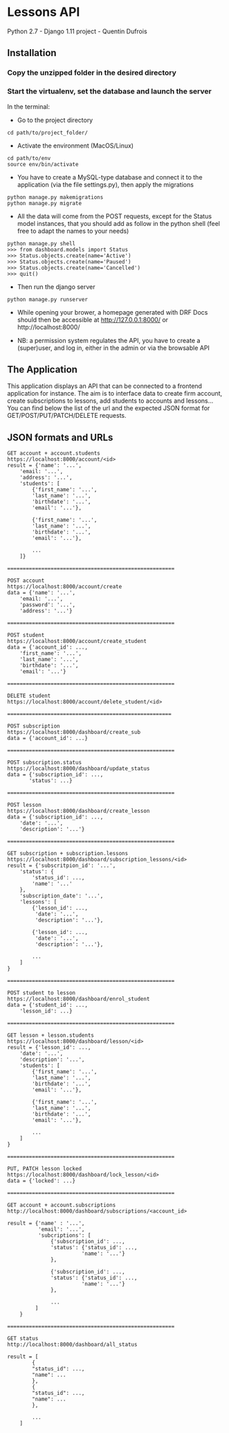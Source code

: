 # Lessons API

Python 2.7 - Django 1.11 project - Quentin Dufrois

## Installation

### Copy the unzipped folder in the desired directory

### Start the virtualenv, set the database and launch the server
In the terminal:

* Go to the project directory
```
cd path/to/project_folder/
```

* Activate the environment (MacOS/Linux)
```
cd path/to/env
source env/bin/activate
```

* You have to create a MySQL-type database and connect it to the application (via the file settings.py), then apply the migrations
```
python manage.py makemigrations
python manage.py migrate
```

* All the data will come from the POST requests, except for the Status model instances, that you should add as follow in the python shell (feel free to adapt the names to your needs)
```
python manage.py shell
>>> from dashboard.models import Status
>>> Status.objects.create(name='Active')
>>> Status.objects.create(name='Paused')
>>> Status.objects.create(name='Cancelled')
>>> quit()
```
* Then run the django server
```
python manage.py runserver
```
* While opening your brower, a homepage generated with DRF Docs should then be accessible at http://127.0.0.1:8000/ or http://localhost:8000/

* NB: a permission system regulates the API, you have to create a (super)user, and log in, either in the admin or via the browsable API

## The Application

This application displays an API that can be connected to a frontend application for instance. The aim is to interface data to create firm account, create subscriptions to lessons, add students to accounts and lessons... You can find below the list of the url and the expected JSON format for GET/POST/PUT/PATCH/DELETE requests.

## JSON formats and URLs

```
GET account + account.students
https://localhost:8000/account/<id>
result = {'name': '...',
	'email: '...',
	'address': '...',
	'students': [
		{'first_name': '...',
		'last_name': '...',
		'birthdate': '...',
		'email': '...'},
		
		{'first_name': '...',
		'last_name': '...',
		'birthdate': '...',
		'email': '...'},
	
		...
	]}
	
======================================================
		
POST account
https://localhost:8000/account/create
data = {'name': '...',
	'email: '...',
	'password': '...',
	'address': '...'}
	
======================================================

POST student
https://localhost:8000/account/create_student
data = {'account_id': ...,
	'first_name': '...',
	'last_name': '...',
	'birthdate': '...',
	'email': '...'}
	
======================================================

DELETE student
https://localhost:8000/account/delete_student/<id>

=====================================================
		
POST subscription
https://localhost:8000/dashboard/create_sub
data = {'account_id': ...}
		
======================================================
		
POST subscription.status
https://localhost:8000/dashboard/update_status
data = {'subscription_id': ...,
	   'status': ...}

======================================================
		
POST lesson
https://localhost:8000/dashboard/create_lesson
data = {'subscription_id': ...,
	'date': '...',
	'description': '...'}

======================================================
		
GET subscription + subscription.lessons
https://localhost:8000/dashboard/subscription_lessons/<id>
result = {'subscritpion_id': '...',
	'status': {
		'status_id': ...,
		'name': '...'
	},
	'subscription_date': '...',
	'lessons': [
		{'lesson_id': ...,
		 'date': '...',
		 'description': '...'},
		
		{'lesson_id': ...,
		 'date': '...',
		 'description': '...'},
		
		...
	]
}

======================================================

POST student to lesson
https://localhost:8000/dashboard/enrol_student
data = {'student_id': ...,
	'lesson_id': ...}		
		
======================================================
		
GET lesson + lesson.students
https://localhost:8000/dashboard/lesson/<id>
result = {'lesson_id': ...,
	'date': '...',
	'description': '...',
	'students': [
		{'first_name': '...',
		'last_name': '...',
		'birthdate': '...',
		'email': '...'},
		
		{'first_name': '...',
		'last_name': '...',
		'birthdate': '...',
		'email': '...'},
		
		...
	]
}

======================================================

PUT, PATCH lesson locked
https://localhost:8000/dashboard/lock_lesson/<id>
data = {'locked': ...}

======================================================

GET account + account.subscriptions
http://localhost:8000/dashboard/subscriptions/<account_id>

result = {'name' : '...',
		  'email': '...',
		  'subcriptions': [
			  {'subscription_id': ...,
			  'status': {'status_id': ...,
			  			'name': '...'}
			  },
			  
			  {'subscription_id': ...,
			  'status': {'status_id': ...,
			  			'name': '...'}
			  },
			  
			  ...
		 ]
	}

======================================================

GET status
http://localhost:8000/dashboard/all_status

result = [
	    {
		"status_id": ...,
		"name": ...
	    },
	    {
		"status_id": ...,
		"name": ...
	    },
	    
	    ...
	]

```



